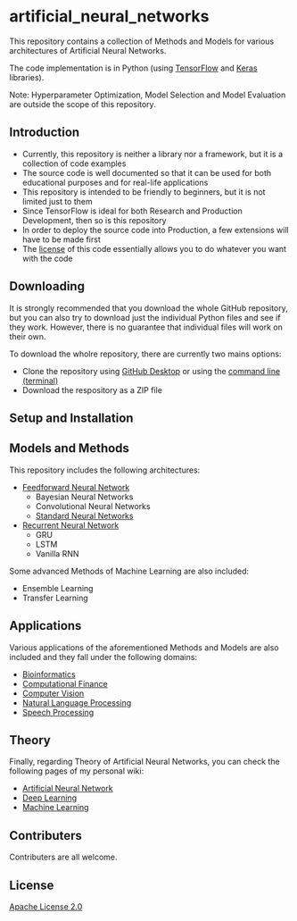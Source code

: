 # artificial_neural_networks
This repository contains a collection of Methods and Models for various architectures of Artificial Neural Networks.

The code implementation is in Python (using [TensorFlow]() and [Keras]() libraries).

Note: Hyperparameter Optimization, Model Selection and Model Evaluation are outside the scope of this repository.

## Introduction

* Currently, this repository is neither a library nor a framework, but it is a collection of code examples
* The source code is well documented so that it can be used for both educational purposes and for real-life applications
* This repository is intended to be friendly to beginners, but it is not limited just to them
* Since TensorFlow is ideal for both Research and Production Development, then so is this repository
* In order to deploy the source code into Production, a few extensions will have to be made first
* The [license](LICENSE) of this code essentially allows you to do whatever you want with the code

## Downloading
It is strongly recommended that you download the whole GitHub repository, but you can also try to download just the individual Python files and see if they work. However, there is no guarantee that individual files will work on their own.

To download the wholre repository, there are currently two mains options:
* Clone the repository using [GitHub Desktop](https://desktop.github.com/) or using the [command line (terminal)](https://help.github.com/articles/cloning-a-repository/)
* Download the respository as a ZIP file

## Setup and Installation


## Models and Methods 
This repository includes the following architectures:

- [Feedforward Neural Network](code/architectures/feedforward_neural_networks)
  - Bayesian Neural Networks
  - Convolutional Neural Networks
  - [Standard Neural Networks](code/architectures/feedforward_neural_networks/standard_neural_networks)
- [Recurrent Neural Network](code/architectures/recurrent_neural_networks)
  - GRU
  - LSTM
  - Vanilla RNN

Some advanced Methods of Machine Learning are also included:

- Ensemble Learning
- Transfer Learning

## Applications
Various applications of the aforementioned Methods and Models are also included and they fall under the following domains:

- [Bioinformatics](code/applications/bioinformatics)
- [Computational Finance](code/applications/computational_finance)
- [Computer Vision](code/applications/computer_vision)
- [Natural Language Processing](code/applications/natural_language_processing)
- [Speech Processing](code/applications/speech_processing)

## Theory
Finally, regarding Theory of Artificial Neural Networks, you can check the following pages of my personal wiki:

- [Artificial Neural Network](https://wiki.kourouklides.com/wiki/Artificial_Neural_Network)
- [Deep Learning](https://wiki.kourouklides.com/wiki/Deep_Learning)
- [Machine Learning](https://wiki.kourouklides.com/wiki/Machine_Learning)

## Contributers

Contributers are all welcome.

## License

[Apache License 2.0](LICENSE)

